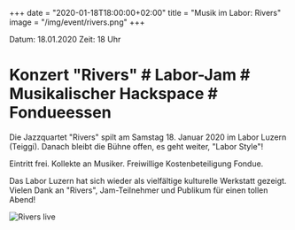 +++
date = "2020-01-18T18:00:00+02:00"
title = "Musik im Labor: Rivers"
image = "/img/event/rivers.png"
+++

Datum: 18.01.2020
Zeit: 18 Uhr

 # Konzert "Rivers" # Labor-Jam # Musikalischer Hackspace # Fondueessen #

Die Jazzquartet "Rivers" spilt am Samstag 18. Januar 2020 im Labor Luzern (Teiggi). Danach bleibt die Bühne offen, es geht weiter, "Labor Style"!

<!--more-->

Eintritt frei. Kollekte an Musiker. Freiwillige Kostenbeteiligung Fondue.

Das Labor Luzern hat sich wieder als vielfältige kulturelle Werkstatt gezeigt. Vielen Dank an "Rivers", Jam-Teilnehmer und Publikum für einen tollen Abend!

![Rivers live](/img/event/rivers_20200118_181706c.jpg)
